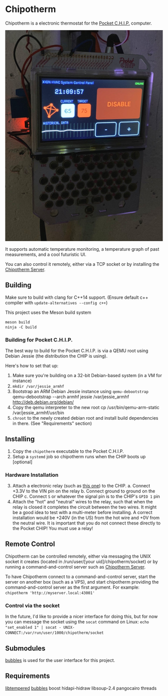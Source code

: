 # Chipotherm
Chipotherm is a electronic thermostat for the [Pocket C.H.I.P.](https://en.wikipedia.org/wiki/CHIP_(computer)#Pocket_CHIP_and_Pockulus) computer. 

![Picture of the CHIP running Chipotherm](photos/CHIP.jpeg)

It supports automatic temperature monitoring, a temperature graph of past measurements, and a cool futuristic UI.

You can also control it remotely, either via a TCP socket or by installing the [Chipotherm Server](https://github.com/buzzert/CHIPotherm-Server).

## Building
Make sure to build with clang for C++14 support. 
(Ensure default c++ compiler with `update-alternatives --config c++`)

This project uses the Meson build system
```
meson build
ninja -C build
```

### Building for Pocket C.H.I.P.
The best way to build for the Pocket C.H.I.P. is via a QEMU root using Debian Jessie (the distribution the CHIP is using).

Here's how to set that up:
1. Make sure you're building on a 32-bit Debian-based system (in a VM for instance)
2. `mkdir /var/jessie_armhf`
3. Bootstrap an ARM Debian Jessie instance using `qemu-debootstrap`
    qemu-debootstrap --arch armhf jessie /var/jessie_armhf http://deb.debian.org/debian/
4. Copy the qemu interpreter to the new root
    cp /usr/bin/qemu-arm-static /var/jessie_armhf/usr/bin
5. `chroot` to the newly created debian root and install build dependencies in there. (See "Requirements" section)

## Installing
1. Copy the `chipotherm` executable to the Pocket C.H.I.P.
2. Setup a `systemd` job so chipotherm runs when the CHIP boots up [optional]

### Hardware Installation
3. Attach a electronic relay (such as [this one](https://www.amazon.com/WINGONEER-KY-019-Channel-Module-arduino/dp/B06XHJ2PBJ/ref=sr_1_3?ie=UTF8&qid=1549857207&sr=8-3&keywords=electronic+relay)) to the CHIP.
    a. Connect +3.3V to the VIN pin on the relay
    b. Connect ground to ground on the CHIP
    c. Connect `S` or whatever the signal pin is to the CHIP's `GPIO 1` pin
4. Attach the "hot" and "neutral" wires to the relay, such that when the relay is closed it completes the circuit between the two wires. It might be a good idea to test with a multi-meter before installing. A correct installation would be +240V (in the US) from the hot wire and +0V from the neutral wire. It is important that you do not connect these directly to the Pocket CHIP! You must use a relay!

## Remote Control
Chipotherm can be controlled remotely, either via messaging the UNIX socket it creates (located in /run/user/[your uid]/chipotherm/socket) or by running a command-and-control server such as [Chipotherm Server](https://github.com/buzzert/CHIPotherm-Server). 

To have Chipotherm connect to a command-and-control server, start the server on another box (such as a VPS), and start chipotherm providing the command-and-control server as the first argument. For example:
    `chipotherm 'http://myserver.local:43001'`

### Control via the socket
In the future, I'd like to provide a nicer interface for doing this, but for now you can message the socket using the `socat` command on Linux:
    `echo "set_enabled 1" | socat - UNIX-CONNECT:/var/run/user/1000/chipotherm/socket`


## Submodules
[bubbles](https://github.com/buzzert/bubbles) is used for the user interface for this project.

## Requirements
[libtempered](https://github.com/hbt/TEMPered)
[bubbles](https://github.com/buzzert/bubbles)
boost
hidapi-hidraw
libsoup-2.4
pangocairo
threads

